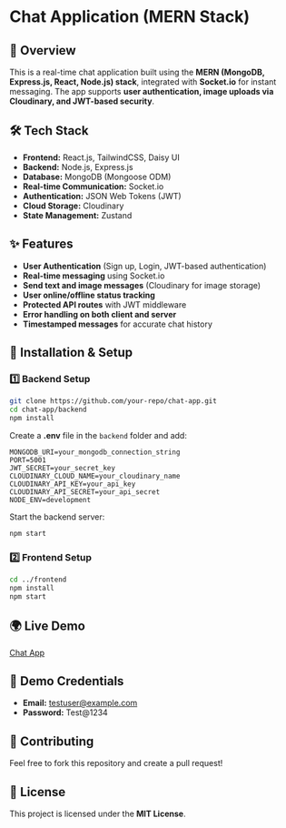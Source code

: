 # Chat Application (MERN Stack)

## 🚀 Overview

This is a real-time chat application built using the **MERN (MongoDB, Express.js, React, Node.js) stack**, integrated with **Socket.io** for instant messaging. The app supports **user authentication, image uploads via Cloudinary, and JWT-based security**.

## 🛠 Tech Stack

- **Frontend:** React.js, TailwindCSS, Daisy UI
- **Backend:** Node.js, Express.js
- **Database:** MongoDB (Mongoose ODM)
- **Real-time Communication:** Socket.io
- **Authentication:** JSON Web Tokens (JWT)
- **Cloud Storage:** Cloudinary
- **State Management:** Zustand

## ✨ Features

- **User Authentication** (Sign up, Login, JWT-based authentication)
- **Real-time messaging** using Socket.io
- **Send text and image messages** (Cloudinary for image storage)
- **User online/offline status tracking**
- **Protected API routes** with JWT middleware
- **Error handling on both client and server**
- **Timestamped messages** for accurate chat history

## 🔧 Installation & Setup

### 1️⃣ Backend Setup

```sh
git clone https://github.com/your-repo/chat-app.git
cd chat-app/backend
npm install
```

Create a **.env** file in the `backend` folder and add:

```
MONGODB_URI=your_mongodb_connection_string
PORT=5001
JWT_SECRET=your_secret_key
CLOUDINARY_CLOUD_NAME=your_cloudinary_name
CLOUDINARY_API_KEY=your_api_key
CLOUDINARY_API_SECRET=your_api_secret
NODE_ENV=development
```

Start the backend server:

```sh
npm start
```

### 2️⃣ Frontend Setup

```sh
cd ../frontend
npm install
npm start
```

## 🌍 Live Demo

[Chat App](https://fullstack-chat-app-o7hf.onrender.com)

## 🔑 Demo Credentials

- **Email:** [testuser@example.com](mailto\:testuser@example.com)
- **Password:** Test\@1234

## 🤝 Contributing

Feel free to fork this repository and create a pull request!

## 📜 License

This project is licensed under the **MIT License**.

